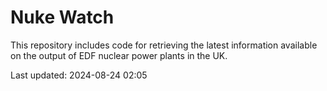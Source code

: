 # Nuke Watch

This repository includes code for retrieving the latest information available on the output of EDF nuclear power plants in the UK.

Last updated: 2024-08-24 02:05